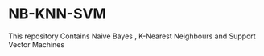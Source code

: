 # NB-KNN-SVM
This repository Contains  Naive Bayes , K-Nearest Neighbours and Support Vector Machines 
